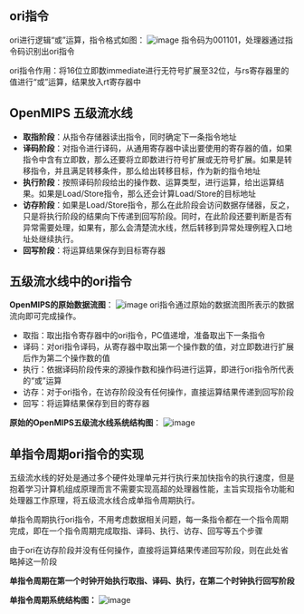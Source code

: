 ## ori指令
ori进行逻辑“或”运算，指令格式如图：
![image](https://github.com/zach0zhang/Single_instruction_cycle_OpenMIPS/blob/master/ori/md_images/ori.png)
指令码为001101，处理器通过指令码识别出ori指令

ori指令作用：将16位立即数immediate进行无符号扩展至32位，与rs寄存器里的值进行“或”运算，结果放入rt寄存器中

## OpenMIPS 五级流水线
- **取指阶段**：从指令存储器读出指令，同时确定下一条指令地址
- **译码阶段**：对指令进行译码，从通用寄存器中读出要使用的寄存器的值，如果指令中含有立即数，那么还要将立即数进行符号扩展或无符号扩展。如果是转移指令，并且满足转移条件，那么给出转移目标，作为新的指令地址
- **执行阶段**：按照译码阶段给出的操作数、运算类型，进行运算，给出运算结果。如果是Load/Store指令，那么还会计算Load/Store的目标地址
- **访存阶段**：如果是Load/Store指令，那么在此阶段会访问数据存储器，反之，只是将执行阶段的结果向下传递到回写阶段。同时，在此阶段还要判断是否有异常需要处理，如果有，那么会清楚流水线，然后转移到异常处理例程入口地址处继续执行。
- **回写阶段**：将运算结果保存到目标寄存器

## 五级流水线中的ori指令
**OpenMIPS的原始数据流图**：
![image](https://github.com/zach0zhang/Single_instruction_cycle_OpenMIPS/blob/master/ori/md_images/MIPS_ORI.png)
ori指令通过原始的数据流图所表示的数据流向即可完成操作。
- 取指：取出指令寄存器中的ori指令，PC值递增，准备取出下一条指令
- 译码：对ori指令译码，从寄存器中取出第一个操作数的值，对立即数进行扩展后作为第二个操作数的值
- 执行：依据译码阶段传来的源操作数和操作码进行运算，即进行ori指令所代表的“或”运算
- 访存：对于ori指令，在访存阶段没有任何操作，直接运算结果传递到回写阶段
- 回写：将运算结果保存到目的寄存器

**原始的OpenMIPS五级流水线系统结构图**：
![image](https://github.com/zach0zhang/Single_instruction_cycle_OpenMIPS/blob/master/ori/md_images/system_struct_ori.png)
## 单指令周期ori指令的实现
五级流水线的好处是通过多个硬件处理单元并行执行来加快指令的执行速度，但是抱着学习计算机组成原理而言不需要实现高超的处理器性能，主旨实现指令功能和处理器工作原理，将五级流水线合成单指令周期执行。

单指令周期执行ori指令，不用考虑数据相关问题，每一条指令都在一个指令周期完成，即在一个指令周期完成取指、译码、执行、访存、回写等五个步骤

由于ori在访存阶段并没有任何操作，直接将运算结果传递回写阶段，则在此处省略掉这一阶段

**单指令周期在第一个时钟开始执行取指、译码、执行，在第二个时钟执行回写阶段**

**单指令周期系统结构图：**
![image](https://github.com/zach0zhang/Single_instruction_cycle_OpenMIPS/blob/master/ori/md_images/ori_new.png)
